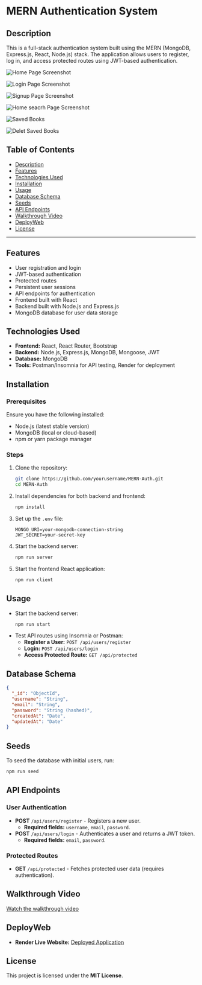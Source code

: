 # MERN Authentication System

## Description
This is a full-stack authentication system built using the MERN (MongoDB, Express.js, React, Node.js) stack. The application allows users to register, log in, and access protected routes using JWT-based authentication.

![Home Page Screenshot](./assets/HomePage.png)

![Login Page Screenshot](./assets/LoginPage.png)

![Signup Page Screenshot](./assets/RegisterPage.png)

![Home seacrh Page Screenshot](./assets/OptionSB.png)

![Saved Books](./assets/SavedBooksPage.png)

![Delet Saved Books](./assets/DeleteBooks.png)

## **Table of Contents**
- [Description](#description)
- [Features](#features)
- [Technologies Used](#technologies-used)
- [Installation](#installation)
- [Usage](#usage)
- [Database Schema](#database-schema)
- [Seeds](#seeds)
- [API Endpoints](#api-endpoints)
- [Walkthrough Video](#walkthrough-video)
- [DeployWeb](#depolyweb)
- [License](#license)

---

## Features
- User registration and login
- JWT-based authentication
- Protected routes
- Persistent user sessions
- API endpoints for authentication
- Frontend built with React
- Backend built with Node.js and Express.js
- MongoDB database for user data storage

## Technologies Used
- **Frontend:** React, React Router, Bootstrap
- **Backend:** Node.js, Express.js, MongoDB, Mongoose, JWT
- **Database:** MongoDB
- **Tools:** Postman/Insomnia for API testing, Render for deployment

## Installation
### Prerequisites
Ensure you have the following installed:
- Node.js (latest stable version)
- MongoDB (local or cloud-based)
- npm or yarn package manager

### Steps
1. Clone the repository:
   ```sh
   git clone https://github.com/yourusername/MERN-Auth.git
   cd MERN-Auth
   ```
2. Install dependencies for both backend and frontend:
   ```sh
   npm install
   ```
3. Set up the `.env` file:
   ```env
   MONGO_URI=your-mongodb-connection-string
   JWT_SECRET=your-secret-key
   ```
4. Start the backend server:
   ```sh
   npm run server
   ```
5. Start the frontend React application:
   ```sh
   npm run client
   ```

## Usage
- Start the backend server:
  ```sh
  npm run start
  ```
- Test API routes using Insomnia or Postman:
  - **Register a User:** `POST /api/users/register`
  - **Login:** `POST /api/users/login`
  - **Access Protected Route:** `GET /api/protected`

## Database Schema
```json
{
  "_id": "ObjectId",
  "username": "String",
  "email": "String",
  "password": "String (hashed)",
  "createdAt": "Date",
  "updatedAt": "Date"
}
```

## Seeds
To seed the database with initial users, run:
```sh
npm run seed
```

## API Endpoints
### User Authentication
- **POST** `/api/users/register` - Registers a new user.
  - **Required fields:** `username`, `email`, `password`.
- **POST** `/api/users/login` - Authenticates a user and returns a JWT token.
  - **Required fields:** `email`, `password`.

### Protected Routes
- **GET** `/api/protected` - Fetches protected user data (requires authentication).

## Walkthrough Video

[Watch the walkthrough video](https://drive.google.com/file/d/16QDp7CGrm-l3IBerdeqQzrc2WWzS8ipf/view)

## DeployWeb
- **Render Live Website:** [Deployed Application](https://mern-auth-on7e.onrender.com)

## License
This project is licensed under the **MIT License**.
